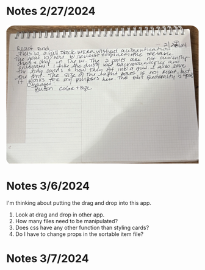 # Notes 2/27/2024

![](./reactdnd.png)

# Notes 3/6/2024

I'm thinking about putting the drag and drop into this app. 

1. Look at drag and drop in other app. 
1. How many files need to be manipulated?
1. Does css have any other function than styling cards?
1. Do I have to change props in the sortable item file? 

# Notes 3/7/2024